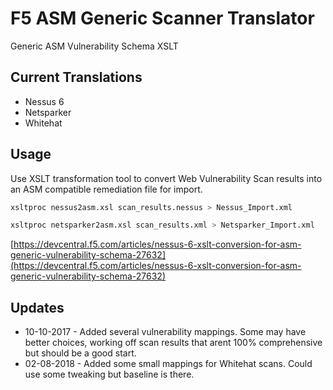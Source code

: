 # F5 ASM Generic Scanner Translator
Generic ASM Vulnerability Schema XSLT

## Current Translations
* Nessus 6
* Netsparker
* Whitehat

## Usage
Use XSLT transformation tool to convert Web Vulnerability Scan results into an ASM compatible remediation file for import.

```bash
xsltproc nessus2asm.xsl scan_results.nessus > Nessus_Import.xml
```

```bash
xsltproc netsparker2asm.xsl scan_results.xml > Netsparker_Import.xml
```

[https://devcentral.f5.com/articles/nessus-6-xslt-conversion-for-asm-generic-vulnerability-schema-27632](https://devcentral.f5.com/articles/nessus-6-xslt-conversion-for-asm-generic-vulnerability-schema-27632)

## Updates
* 10-10-2017 - Added several vulnerability mappings.  Some may have better choices, working off scan results that arent 100% comprehensive but should be a good start.
* 02-08-2018 - Added some small mappings for Whitehat scans.  Could use some tweaking but baseline is there.
